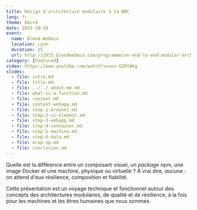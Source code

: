 ```yaml
---
title: Design d'architecture modulaire à la BBC
lang: fr
theme: bbcrd
date: 2015-10-28
event:
  name: Blend Webmix
  location: Lyon
  duration: 25
  url: http://2015.blendwebmix.com/programme/an-end-to-end-modular-architecture-at-the-bbc.html
category: [Featured]
video: https://www.youtube.com/watch?v=unv-G5RlWkg
slides:
  - file: intro.md
  - file: title.md
  - file: ../../_about-me.md
  - file: what-is-a-function.md
  - file: context.md
  - file: context-webapp.md
  - file: step-1-browser.md
  - file: step-2-ui-element.md
  - file: step-3-webapp.md
  - file: step-4-container.md
  - file: step-5-machine.md
  - file: step-6-data.md
  - file: wrap-up.md
  - file: conclusion.md
---
```


Quelle est la différence entre un composant visuel, un *package* npm, une image Docker et une machine, physique ou virtuelle ? À vrai dire, *aucune* : on attend d'eux résilience, composition et fiabilité.

Cette présentation est un voyage technique et fonctionnel autour des concepts des architectures modulaires, de qualité et de résilience, à la fois pour les machines et les êtres humaines que nous sommes.
